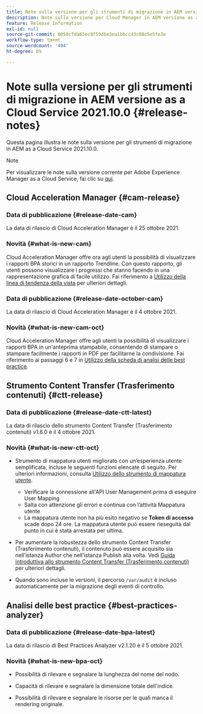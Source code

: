 ```yaml
---
title: Note sulla versione per gli strumenti di migrazione in AEM versione as a Cloud Service 2021.10.0
description: Note sulla versione per Cloud Manager in AEM versione as a Cloud Service 2021.10.0
feature: Release Information
exl-id: null
source-git-commit: 0058cfda65ec8f59dbe3ea1bbcc43c08c5e5fe3e
workflow-type: tm+mt
source-wordcount: '404'
ht-degree: 6%

---
```



# Note sulla versione per gli strumenti di migrazione in AEM versione as a Cloud Service 2021.10.0 {#release-notes}

Questa pagina illustra le note sulla versione per gli strumenti di migrazione in AEM as a Cloud Service 2021.10.0.

>[!NOTE]
>Per visualizzare le note sulla versione corrente per Adobe Experience Manager as a Cloud Service, fai clic su [qui](https://experienceleague.adobe.com/docs/experience-manager-cloud-service/release-notes/release-notes/release-notes-current.html?lang=it).

## Cloud Acceleration Manager {#cam-release}

### Data di pubblicazione {#release-date-cam}

La data di rilascio di Cloud Acceleration Manager è il 25 ottobre 2021.

### Novità {#what-is-new-cam}

Cloud Acceleration Manager offre ora agli utenti la possibilità di visualizzare i rapporti BPA storici in un rapporto Trendline. Con questo rapporto, gli utenti possono visualizzare i progressi che stanno facendo in una rappresentazione grafica di facile utilizzo. Fai riferimento a [Utilizzo della linea di tendenza della vista](https://experienceleague.adobe.com/docs/experience-manager-cloud-service/moving/cloud-acceleration-manager/using-cam/cam-readiness-phase.html?lang=en#trendline-view-cam) per ulteriori dettagli.

### Data di pubblicazione {#release-date-october-cam}

La data di rilascio di Cloud Acceleration Manager è il 4 ottobre 2021.

### Novità {#what-is-new-cam-oct}

Cloud Acceleration Manager offre agli utenti la possibilità di visualizzare i rapporti BPA in un&#39;anteprima stampabile, consentendo di stampare o stampare facilmente i rapporti in PDF per facilitarne la condivisione. Fai riferimento ai passaggi 6 e 7 in [Utilizzo della scheda di analisi delle best practice](https://experienceleague.adobe.com/docs/experience-manager-cloud-service/moving/cloud-acceleration-manager/using-cam/cam-readiness-phase.html?lang=en#best-practices-analysis).


## Strumento Content Transfer (Trasferimento contenuti)  {#ctt-release}

### Data di pubblicazione {#release-date-ctt-latest}

La data di rilascio dello strumento Content Transfer (Trasferimento contenuti) v1.6.0 è il 4 ottobre 2021.

### Novità {#what-is-new-ctt-oct}

* Strumento di mappatura utenti migliorato con un’esperienza utente semplificata, incluse le seguenti funzioni elencate di seguito. Per ulteriori informazioni, consulta [Utilizzo dello strumento di mappatura utente](https://experienceleague.adobe.com/docs/experience-manager-cloud-service/moving/cloud-migration/content-transfer-tool/user-mapping-tool/using-user-mapping-tool.html).
   * Verificare la connessione all&#39;API User Management prima di eseguire User Mapping
   * Salta con attenzione gli errori e continua con l’attività Mappatura utente
   * La mappatura utente non ha più esito negativo se **Token di accesso** scade dopo 24 ore. La mappatura utente può essere rieseguita dal punto in cui è stata arrestata per ultima.

* Per aumentare la robustezza dello strumento Content Transfer (Trasferimento contenuti), il contenuto può essere acquisito sia nell’istanza Author che nell’istanza Publish alla volta. Vedi [Guida introduttiva allo strumento Content Transfer (Trasferimento contenuti)](https://experienceleague.adobe.com/docs/experience-manager-cloud-service/moving/cloud-migration/content-transfer-tool/getting-started-content-transfer-tool.html?lang=en) per ulteriori dettagli.

* Quando sono incluse le versioni, il percorso `/var/audit` è incluso automaticamente per la migrazione degli eventi di controllo.

## Analisi delle best practice {#best-practices-analyzer}

### Data di pubblicazione {#release-date-bpa-latest}

La data di rilascio di Best Practices Analyzer v2.1.20 è il 5 ottobre 2021.

### Novità {#what-is-new-bpa-oct}

* Possibilità di rilevare e segnalare la lunghezza del nome del nodo.

* Capacità di rilevare e segnalare la dimensione totale dell&#39;indice.

* Possibilità di rilevare e segnalare le risorse per le quali manca il rendering originale.